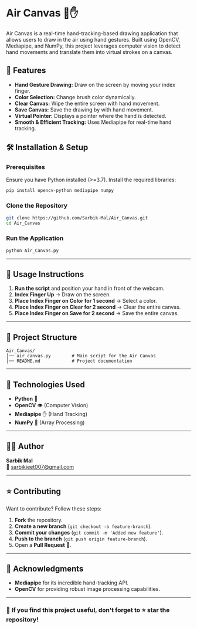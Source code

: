 # Air Canvas 🎨✋

Air Canvas is a real-time hand-tracking-based drawing application that allows users to draw in the air using hand gestures. Built using OpenCV, Mediapipe, and NumPy, this project leverages computer vision to detect hand movements and translate them into virtual strokes on a canvas.

## 🚀 Features
- **Hand Gesture Drawing:** Draw on the screen by moving your index finger.
- **Color Selection:** Change brush color dynamically.
- **Clear Canvas:** Wipe the entire screen with hand movement.
- **Save Canvas:** Save the drawing by with hand movement.
- **Virtual Pointer:** Displays a pointer where the hand is detected.
- **Smooth & Efficient Tracking:** Uses Mediapipe for real-time hand tracking.

## 🛠️ Installation & Setup
### Prerequisites
Ensure you have Python installed (>=3.7). Install the required libraries:
```sh
pip install opencv-python mediapipe numpy
```

### Clone the Repository
```sh
git clone https://github.com/Sarbik-Mal/Air_Canvas.git
cd Air_Canvas
```

### Run the Application
```sh
python Air_Canvas.py
```

---

## 📝 Usage Instructions
1. **Run the script** and position your hand in front of the webcam.
2. **Index Finger Up** → Draw on the screen.
3. **Place Index Finger on Color for 1 second** → Select a color.
4. **Place Index Finger on Clear for 2 second** → Clear the entire canvas.
5. **Place Index Finger on Save for 2 second** → Save the entire canvas.

---

## 📂 Project Structure
```
Air_Canvas/
│── air_canvas.py        # Main script for the Air Canvas
│── README.md            # Project documentation
```

---

## 🤖 Technologies Used
- **Python** 🐍
- **OpenCV** 👁️ (Computer Vision)
- **Mediapipe** ✋ (Hand Tracking)
- **NumPy** 🔢 (Array Processing)

---

## 👨‍💻 Author
**Sarbik Mal**  
📧 [sarbikjeet007@gmail.com](mailto:sarbikjeet007@gmail.com)

---

## ⭐ Contributing
Want to contribute? Follow these steps:
1. **Fork** the repository.
2. **Create a new branch** (`git checkout -b feature-branch`).
3. **Commit your changes** (`git commit -m 'Added new feature'`).
4. **Push to the branch** (`git push origin feature-branch`).
5. Open a **Pull Request** 🚀.

---

## 🙌 Acknowledgments
- **Mediapipe** for its incredible hand-tracking API.
- **OpenCV** for providing robust image processing capabilities.

---

### 🎯 If you find this project useful, don't forget to ⭐ star the repository!

